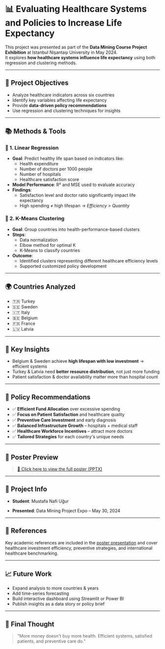 # 📊 Evaluating Healthcare Systems and Policies to Increase Life Expectancy

This project was presented as part of the **Data Mining Course Project Exhibition** at Istanbul Nişantaşı University in May 2024.  
It explores **how healthcare systems influence life expectancy** using both regression and clustering methods.

---

## 🎯 Project Objectives

- Analyze healthcare indicators across six countries
- Identify key variables affecting life expectancy
- Provide **data-driven policy recommendations**
- Use regression and clustering techniques for insights

---

## 📚 Methods & Tools

### 🔹 1. Linear Regression
- **Goal**: Predict healthy life span based on indicators like:
  - Health expenditure
  - Number of doctors per 1000 people
  - Number of hospitals
  - Healthcare satisfaction score
- **Model Performance**: R² and MSE used to evaluate accuracy
- **Findings**:  
  - Satisfaction level and doctor ratio significantly impact life expectancy  
  - High spending ≠ high lifespan → *Efficiency > Quantity*

### 🔹 2. K-Means Clustering
- **Goal**: Group countries into health-performance-based clusters
- **Steps**:
  - Data normalization
  - Elbow method for optimal K
  - K-Means to classify countries
- **Outcome**:  
  - Identified clusters representing different healthcare efficiency levels  
  - Supported customized policy development

---

## 🌍 Countries Analyzed

- 🇹🇷 Turkey  
- 🇸🇪 Sweden  
- 🇮🇹 Italy  
- 🇧🇪 Belgium  
- 🇫🇷 France  
- 🇱🇻 Latvia

---

## 🧠 Key Insights

- Belgium & Sweden achieve **high lifespan with low investment** → efficient systems  
- Turkey & Latvia need **better resource distribution**, not just more funding  
- Patient satisfaction & doctor availability matter more than hospital count

---

## 📌 Policy Recommendations

- ✅ **Efficient Fund Allocation** over excessive spending  
- ✅ **Focus on Patient Satisfaction** and healthcare quality  
- ✅ **Preventive Care Investment** and early diagnosis  
- ✅ **Balanced Infrastructure Growth** – hospitals + medical staff  
- ✅ **Healthcare Workforce Incentives** – attract more doctors  
- ✅ **Tailored Strategies** for each country's unique needs

---

## 🧾 Poster Preview

> [📎 Click here to view the full poster (PPTX)]([./https://github.com/SadQuesta/ANN-and-Data-Mining-ML-AI/blob/main/DataMining_ANN/Data-Mining-Poster%20(2).pptx])

---

## 👥 Project Info

- **Student**: Mustafa Nafi Uğur  

- **Presented**: Data Mining Project Expo – May 30, 2024  

---

## 📄 References

Key academic references are included in the [poster presentation](./Data-Mining-Poster.pptx) and cover healthcare investment efficiency, preventive strategies, and international healthcare benchmarking.

---

## 📈 Future Work

- Expand analysis to more countries & years  
- Add time-series forecasting  
- Build interactive dashboard using Streamlit or Power BI  
- Publish insights as a data story or policy brief

---

## 🧠 Final Thought

> "More money doesn't buy more health. Efficient systems, satisfied patients, and preventive care do."

